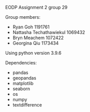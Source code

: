 EODP Assignment 2 group 29

Group members:
- Ryan Goh 1191761
- Nattasha Techathawiekul 1069432
- Bryn Meachem 1072422
- Georgina Qiu 1173434

Using python version 3.9.6

Dependencies:
- pandas
- geopandas
- matplotlib
- seaborn
- os
- numpy
- textdifference
